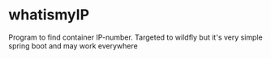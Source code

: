 # whatismyIP
Program to find container  IP-number. Targeted to wildfly but it's very simple spring boot and may work everywhere  
